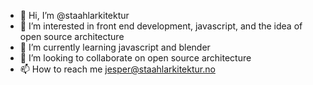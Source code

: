 - 👋 Hi, I’m @staahlarkitektur
- 👀 I’m interested in front end development, javascript, and the idea of open source architecture
- 🌱 I’m currently learning javascript and blender
- 💞️ I’m looking to collaborate on open source architecture  
- 📫 How to reach me jesper@staahlarkitektur.no

<!---
staahlarkitektur/staahlarkitektur is a ✨ special ✨ repository because its `README.md` (this file) appears on your GitHub profile.
You can click the Preview link to take a look at your changes.
--->
